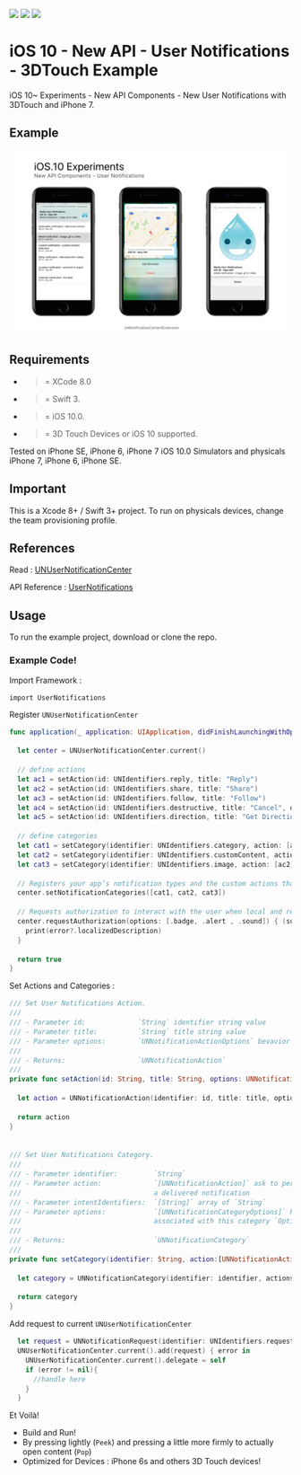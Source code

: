 ![](https://img.shields.io/badge/build-pass-brightgreen.svg?style=flat-square)
![](https://img.shields.io/badge/platform-iOS%2010+-ff69b4.svg?style=flat-square)
![](https://img.shields.io/badge/Require-XCode%208-lightgrey.svg?style=flat-square)


# iOS 10 - New API - User Notifications - 3DTouch Example
iOS 10~ Experiments - New API Components - New User Notifications with 3DTouch and iPhone 7.

## Example

![](/source/iOS10-NewAPI-UserNotifications-Example.jpg)


## Requirements

- >= XCode 8.0
- >= Swift 3.
- >= iOS 10.0.
- >= 3D Touch Devices or iOS 10 supported.

Tested on iPhone SE, iPhone 6, iPhone 7 iOS 10.0 Simulators and physicals iPhone 7, iPhone 6, iPhone SE.

## Important

This is a Xcode 8+ / Swift 3+ project.
To run on physicals devices, change the team provisioning profile.


## References

Read : [UNUserNotificationCenter](https://developer.apple.com/reference/usernotifications/unusernotificationcenter)

API Reference : [UserNotifications](https://developer.apple.com/reference/usernotifications)


## Usage

To run the example project, download or clone the repo.


### Example Code!


 Import Framework :

```
import UserNotifications
```

Register `UNUserNotificationCenter`

```swift
func application(_ application: UIApplication, didFinishLaunchingWithOptions launchOptions: [UIApplicationLaunchOptionsKey: Any]?) -> Bool {

  let center = UNUserNotificationCenter.current()

  // define actions
  let ac1 = setAction(id: UNIdentifiers.reply, title: "Reply")
  let ac2 = setAction(id: UNIdentifiers.share, title: "Share")
  let ac3 = setAction(id: UNIdentifiers.follow, title: "Follow")
  let ac4 = setAction(id: UNIdentifiers.destructive, title: "Cancel", options: .destructive)
  let ac5 = setAction(id: UNIdentifiers.direction, title: "Get Direction")

  // define categories
  let cat1 = setCategory(identifier: UNIdentifiers.category, action: [ac1, ac2, ac3, ac4], intentIdentifiers: [])
  let cat2 = setCategory(identifier: UNIdentifiers.customContent, action: [ac5, ac4], intentIdentifiers: [])
  let cat3 = setCategory(identifier: UNIdentifiers.image, action: [ac2], intentIdentifiers: [], options: .allowInCarPlay)

  // Registers your app’s notification types and the custom actions that they support.
  center.setNotificationCategories([cat1, cat2, cat3])

  // Requests authorization to interact with the user when local and remote notifications arrive.
  center.requestAuthorization(options: [.badge, .alert , .sound]) { (success, error) in
    print(error?.localizedDescription)
  }

  return true
}
```

Set Actions and Categories :

```swift
/// Set User Notifications Action.
///
/// - Parameter id:             `String` identifier string value
/// - Parameter title:          `String` title string value
/// - Parameter options:        `UNNotificationActionOptions` bevavior to the action as `OptionSet`
///
/// - Returns:                  `UNNotificationAction`
///
private func setAction(id: String, title: String, options: UNNotificationActionOptions = []) -> UNNotificationAction {

  let action = UNNotificationAction(identifier: id, title: title, options: options)

  return action
}


/// Set User Notifications Category.
///
/// - Parameter identifier:         `String`
/// - Parameter action:             `[UNNotificationAction]` ask to perform in response to
///                                 a delivered notification
/// - Parameter intentIdentifiers:  `[String]` array of `String`
/// - Parameter options:            `[UNNotificationCategoryOptions]` handle notifications,
///                                 associated with this category `OptionSet`
///
/// - Returns:                      `UNNotificationCategory`
///
private func setCategory(identifier: String, action:[UNNotificationAction],  intentIdentifiers: [String], options: UNNotificationCategoryOptions = []) -> UNNotificationCategory {

  let category = UNNotificationCategory(identifier: identifier, actions: action, intentIdentifiers: intentIdentifiers, options: options)

  return category
}
```

Add request to current `UNUserNotificationCenter`

```swift
  let request = UNNotificationRequest(identifier: UNIdentifiers.request, content: content[type.rawValue], trigger: nil)
  UNUserNotificationCenter.current().add(request) { error in
    UNUserNotificationCenter.current().delegate = self
    if (error != nil){
      //handle here
    }
  }
```


Et Voilà!

- Build and Run!
- By pressing lightly (`Peek`) and pressing a little more firmly to actually open content (`Pop`)
- Optimized for Devices : iPhone 6s and others 3D Touch devices!
